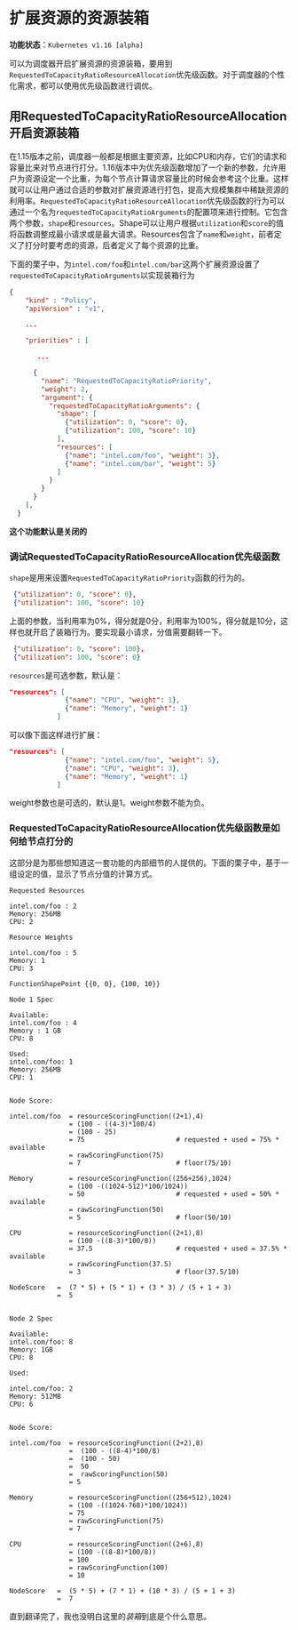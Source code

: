 # 扩展资源的资源装箱

**功能状态**：`Kubernetes v1.16 [alpha]`

可以为调度器开启扩展资源的资源装箱，要用到`RequestedToCapacityRatioResourceAllocation`优先级函数。对于调度器的个性化需求，都可以使用优先级函数进行调优。

## 用RequestedToCapacityRatioResourceAllocation开启资源装箱

在1.15版本之前，调度器一般都是根据主要资源，比如CPU和内存，它们的请求和容量比来对节点进行打分。1.16版本中为优先级函数增加了一个新的参数，允许用户为资源设定一个比重，为每个节点计算请求容量比的时候会参考这个比重。这样就可以让用户通过合适的参数对扩展资源进行打包，提高大规模集群中稀缺资源的利用率。`RequestedToCapacityRatioResourceAllocation`优先级函数的行为可以通过一个名为`requestedToCapacityRatioArguments`的配置项来进行控制。它包含两个参数，`shape`和`resources`。Shape可以让用户根据`utilization`和`score`的值将函数调整成最小请求或是最大请求。Resources包含了`name`和`weight`，前者定义了打分时要考虑的资源，后者定义了每个资源的比重。

下面的栗子中，为`intel.com/foo`和`intel.com/bar`这两个扩展资源设置了`requestedToCapacityRatioArguments`以实现装箱行为

```json
{
    "kind" : "Policy",
    "apiVersion" : "v1",

    ...

    "priorities" : [

       ...

      {
        "name": "RequestedToCapacityRatioPriority",
        "weight": 2,
        "argument": {
          "requestedToCapacityRatioArguments": {
            "shape": [
              {"utilization": 0, "score": 0},
              {"utilization": 100, "score": 10}
            ],
            "resources": [
              {"name": "intel.com/foo", "weight": 3},
              {"name": "intel.com/bar", "weight": 5}
            ]
          }
        }
      }
    ],
  }
```

**这个功能默认是关闭的**

### 调试RequestedToCapacityRatioResourceAllocation优先级函数

`shape`是用来设置`RequestedToCapacityRatioPriority`函数的行为的。

```json
 {"utilization": 0, "score": 0},
 {"utilization": 100, "score": 10}
```

上面的参数，当利用率为0%，得分就是0分，利用率为100%，得分就是10分，这样也就开启了装箱行为。要实现最小请求，分值需要翻转一下。

```json
 {"utilization": 0, "score": 100},
 {"utilization": 100, "score": 0}
```

`resources`是可选参数，默认是：

```json
"resources": [
              {"name": "CPU", "weight": 1},
              {"name": "Memory", "weight": 1}
            ]
```

可以像下面这样进行扩展：

```json
"resources": [
              {"name": "intel.com/foo", "weight": 5},
              {"name": "CPU", "weight": 3},
              {"name": "Memory", "weight": 1}
            ]
```

weight参数也是可选的，默认是1。weight参数不能为负。

### RequestedToCapacityRatioResourceAllocation优先级函数是如何给节点打分的

这部分是为那些想知道这一套功能的内部细节的人提供的。下面的栗子中，基于一组设定的值，显示了节点分值的计算方式。

```text
Requested Resources

intel.com/foo : 2
Memory: 256MB
CPU: 2

Resource Weights

intel.com/foo : 5
Memory: 1
CPU: 3

FunctionShapePoint {{0, 0}, {100, 10}}

Node 1 Spec

Available:
intel.com/foo : 4
Memory : 1 GB
CPU: 8

Used:
intel.com/foo: 1
Memory: 256MB
CPU: 1


Node Score:

intel.com/foo  = resourceScoringFunction((2+1),4)
               = (100 - ((4-3)*100/4)
               = (100 - 25)
               = 75                       # requested + used = 75% * available
               = rawScoringFunction(75) 
               = 7                        # floor(75/10) 

Memory         = resourceScoringFunction((256+256),1024)
               = (100 -((1024-512)*100/1024))
               = 50                       # requested + used = 50% * available
               = rawScoringFunction(50)
               = 5                        # floor(50/10)

CPU            = resourceScoringFunction((2+1),8)
               = (100 -((8-3)*100/8))
               = 37.5                     # requested + used = 37.5% * available
               = rawScoringFunction(37.5)
               = 3                        # floor(37.5/10)

NodeScore   =  (7 * 5) + (5 * 1) + (3 * 3) / (5 + 1 + 3)
            =  5


Node 2 Spec

Available:
intel.com/foo: 8
Memory: 1GB
CPU: 8

Used:

intel.com/foo: 2
Memory: 512MB
CPU: 6


Node Score:

intel.com/foo  = resourceScoringFunction((2+2),8)
               =  (100 - ((8-4)*100/8)
               =  (100 - 50)
               =  50
               =  rawScoringFunction(50)
               = 5

Memory         = resourceScoringFunction((256+512),1024)
               = (100 -((1024-768)*100/1024))
               = 75
               = rawScoringFunction(75)
               = 7

CPU            = resourceScoringFunction((2+6),8)
               = (100 -((8-8)*100/8))
               = 100
               = rawScoringFunction(100)
               = 10

NodeScore   =  (5 * 5) + (7 * 1) + (10 * 3) / (5 + 1 + 3)
            =  7
```

直到翻译完了，我也没明白这里的*装箱*到底是个什么意思。